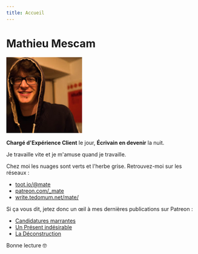 ```yaml
---
title: Accueil
---
```

# Mathieu Mescam

![Photo de profil de Mathieu Mescam](https://github.com/spinning-fantasies/test-website-repo-3796/blob/main/images/profile.jpg?raw=true)

**Chargé d'Expérience Client** le jour, **Écrivain en devenir** la nuit. 

Je travaille vite et je m'amuse quand je travaille.

Chez moi les nuages sont verts et l'herbe grise. Retrouvez-moi sur les réseaux : 
- [toot.io/@mate](https://toot.io/@mate)
- [patreon.com/_mate](https://www.patreon.com/_mate)
- [write.tedomum.net/mate/](https://write.tedomum.net/mate/)

Si ça vous dit, jetez donc un œil à mes dernières publications sur Patreon :

- [Candidatures marrantes](https://www.patreon.com/posts/candidatures-82860571)
- [Un Présent indésirable](https://www.patreon.com/posts/un-present-82692647)
- [La Déconstruction](https://www.patreon.com/posts/la-82861438)

Bonne lecture 🤓

<script type="text/javascript">window.$crisp=[];window.CRISP_WEBSITE_ID="cdd2c786-b5e8-4f3e-ba30-65822da6b355";(function(){d=document;s=d.createElement("script");s.src="https://client.crisp.chat/l.js";s.async=1;d.getElementsByTagName("head")[0].appendChild(s);})();</script>